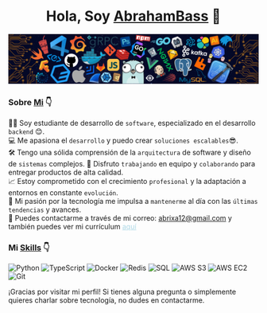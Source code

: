 <div align="center">
  <h1 align="center">Hola, Soy <a href="https://github.com/AbrahamBass/AbrahamBass">AbrahamBass</a> 👋</h1>
</div>

![Github Banner](https://github.com/Jaydeep-Yadav/Jaydeep-Yadav/blob/main/banner.png)

<div>
  <h3>Sobre <a href="https://github.com/AbrahamBass/AbrahamBass">Mi</a> 👇</h1>
</div>

👨‍💻 Soy estudiante de desarrollo de `software`, especializado en el desarrollo `backend` 😊.\
💻 Me apasiona el `desarrollo` y puedo crear `soluciones escalables`😎.\
🛠️ Tengo una sólida comprensión de la `arquitectura` de software y diseño de `sistemas` complejos.
🤝 Disfruto `trabajando` en equipo y `colaborando` para entregar productos de alta calidad.\
📈 Estoy comprometido con el crecimiento `profesional` y la adaptación a entornos en constante `evolución`.\
🚀 Mi pasión por la tecnología me impulsa a `mantenerme` al día con las `últimas tendencias` y avances.\
📧 Puedes contactarme a través de mi correo: <span style="color: lightblue; text-decoration: underline; text-decoration-color: lightblue;">abrixa12@gmail.com</span> y también puedes ver mi currículum <a href="https://www.link-a-tu-curriculum.com" style="color: lightblue; text-decoration: underline; text-decoration-color: lightblue;">aquí</a>

<div>
  <h3>Mi <a href="https://github.com/AbrahamBass/AbrahamBass">Skills</a> 👇</h1>
</div>

![Python](https://img.shields.io/badge/Python-3776AB?style=for-the-badge&logo=python&logoColor=white)
![TypeScript](https://img.shields.io/badge/TypeScript-3178C6?style=for-the-badge&logo=typescript&logoColor=white)
![Docker](https://img.shields.io/badge/Docker-2496ED?style=for-the-badge&logo=docker&logoColor=white)
![Redis](https://img.shields.io/badge/Redis-DC382D?style=for-the-badge&logo=redis&logoColor=white)
![SQL](https://img.shields.io/badge/SQL-4479A1?style=for-the-badge&logo=sql&logoColor=white)
![AWS S3](https://img.shields.io/badge/AWS_S3-569A31?style=for-the-badge&logo=amazon-s3&logoColor=white)
![AWS EC2](https://img.shields.io/badge/AWS_EC2-FF9900?style=for-the-badge&logo=amazon-ec2&logoColor=white)
![Git](https://img.shields.io/badge/Git-F05032?style=for-the-badge&logo=git&logoColor=white)

¡Gracias por visitar mi perfil! Si tienes alguna pregunta o simplemente quieres charlar sobre tecnología, no dudes en contactarme.
